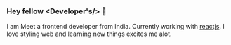 ### Hey fellow <Developer's/> 👋

I am Meet a frontend developer from India. Currently working with [reactjs](https://reactjs.org/). I love styling web and learning new things excites me alot.

<!--
**b-meet/b-meet** is a ✨ _special_ ✨ repository because its `README.md` (this file) appears on your GitHub profile.

Here are some ideas to get you started:

- 🔭 I’m currently working on ...
- 🌱 I’m currently learning ...
- 👯 I’m looking to collaborate on ...
- 🤔 I’m looking for help with ...
- 💬 Ask me about ...
- 📫 How to reach me: ...
- 😄 Pronouns: ...
- ⚡ Fun fact: ...
-->
